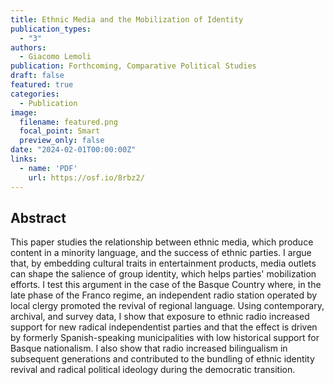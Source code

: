 ```yaml
---
title: Ethnic Media and the Mobilization of Identity
publication_types:
  - "3"
authors:
  - Giacomo Lemoli
publication: Forthcoming, Comparative Political Studies
draft: false
featured: true
categories:
  - Publication
image:
  filename: featured.png
  focal_point: Smart
  preview_only: false
date: "2024-02-01T00:00:00Z"
links:
  - name: 'PDF'
    url: https://osf.io/8rbz2/
---
```


## Abstract

This paper studies the relationship between ethnic media, which produce content in a minority language, and the success of ethnic parties. 
I argue that, by embedding cultural traits in entertainment products, media outlets can shape the salience of group identity, which helps parties' mobilization efforts. I test this argument in the case of the Basque Country where, in the late phase of the Franco regime, an independent radio station operated by local clergy promoted the revival of regional language. Using contemporary, archival, and survey data, I show that exposure to ethnic radio increased support for new radical independentist parties and that the effect is driven by formerly Spanish-speaking municipalities with low historical support for Basque nationalism. I also show that radio increased bilingualism in subsequent generations and contributed to the bundling of ethnic identity revival and radical political ideology during the democratic transition.
